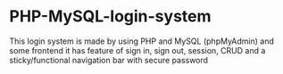 # PHP-MySQL-login-system
This login system is made by using PHP and MySQL (phpMyAdmin) and some frontend it has feature of sign in, sign out, session, CRUD and a sticky/functional navigation bar with secure password

